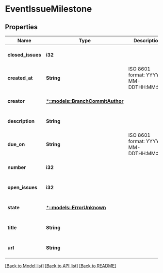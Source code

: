 # EventIssueMilestone

## Properties
Name | Type | Description | Notes
------------ | ------------- | ------------- | -------------
**closed_issues** | **i32** |  | [optional] [default to null]
**created_at** | **String** | ISO 8601 format: YYYY-MM-DDTHH:MM:SSZ | [optional] [default to null]
**creator** | [***::models::BranchCommitAuthor**](branch_commit_author.md) |  | [optional] [default to null]
**description** | **String** |  | [optional] [default to null]
**due_on** | **String** | ISO 8601 format: YYYY-MM-DDTHH:MM:SSZ | [optional] [default to null]
**number** | **i32** |  | [optional] [default to null]
**open_issues** | **i32** |  | [optional] [default to null]
**state** | [***::models::ErrorUnknown**](.md) |  | [optional] [default to null]
**title** | **String** |  | [optional] [default to null]
**url** | **String** |  | [optional] [default to null]

[[Back to Model list]](../README.md#documentation-for-models) [[Back to API list]](../README.md#documentation-for-api-endpoints) [[Back to README]](../README.md)


